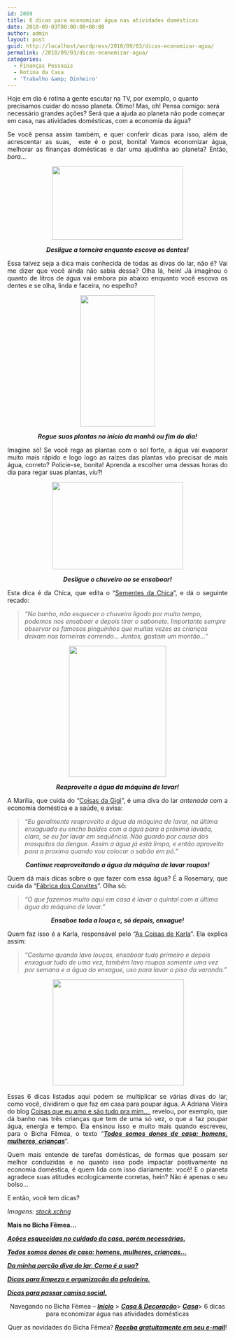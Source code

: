 ```yaml
---
id: 2869
title: 6 dicas para economizar água nas atividades domésticas
date: 2010-09-03T00:00:00+00:00
author: admin
layout: post
guid: http://localhost/wordpress/2010/09/03/dicas-economizar-agua/
permalink: /2010/09/03/dicas-economizar-agua/
categories:
  - Finanças Pessoais
  - Rotina da Casa
  - 'Trabalho &amp; Dinheiro'
---
```

Hoje em dia é rotina a gente escutar na TV, por exemplo, o quanto precisamos cuidar do nosso planeta. Ótimo! Mas, oh! Pensa comigo: será necessário grandes ações? Será que a ajuda ao planeta não pode começar em casa, nas atividades domésticas, com a economia da água?

<p style="text-align: justify;">
  Se você pensa assim também, e quer conferir dicas para isso, além de acrescentar as suas,  este é o post, bonita! Vamos economizar água, melhorar as finanças domésticas e dar uma ajudinha ao planeta? Então, <em>bora</em>…
</p>

<!--more-->

<p style="text-align: center;">
  <strong><em><a href="http://www.trololodemulher.com.br/blog/wp-content/uploads/2010/08/escova-de-dente.jpg"><img class="size-medium wp-image-5119 aligncenter" title="escova de dente" src="http://www.trololodemulher.com.br/blog/wp-content/uploads/2010/08/escova-de-dente-300x168.jpg" alt="" width="300" height="168" /></a></em></strong>
</p>

<p style="text-align: center;">
  <strong><em>Desligue a torneira enquanto escova os dentes!</em></strong>
</p>

<p style="text-align: justify;">
  Essa talvez seja a dica mais conhecida de todas as divas do lar, não é? Vai me dizer que você ainda não sabia dessa? Olha lá, hein! Já imaginou o quanto de litros de água vai embora pia abaixo enquanto você escova os dentes e se olha, linda e faceira, no espelho?
</p>

<p style="text-align: center;">
  <strong><em><a href="http://www.trololodemulher.com.br/blog/wp-content/uploads/2010/08/garrafa-spray.jpg"><img class="size-medium wp-image-5121 aligncenter" title="garrafa spray" src="http://www.trololodemulher.com.br/blog/wp-content/uploads/2010/08/garrafa-spray-171x300.jpg" alt="" width="171" height="300" /></a></em></strong>
</p>

<p style="text-align: center;">
  <strong><em>Regue suas plantas no início da manhã ou fim do dia!</em></strong>
</p>

<p style="text-align: justify;">
  Imagine só! Se você rega as plantas com o sol forte, a água vai evaporar muito mais rápido e logo logo as raízes das plantas vão precisar de mais água, correto? Policie-se, bonita! Aprenda a escolher uma dessas horas do dia para regar suas plantas, <em>viu</em>?!
</p>

<p style="text-align: center;">
  <strong><em><a href="http://www.trololodemulher.com.br/blog/wp-content/uploads/2010/08/esponja-de-banho.jpg"><img class="size-medium wp-image-5120 aligncenter" title="esponja de banho" src="http://www.trololodemulher.com.br/blog/wp-content/uploads/2010/08/esponja-de-banho-300x200.jpg" alt="" width="300" height="200" /></a></em></strong>
</p>

<p style="text-align: center;">
  <strong><em>Desligue o chuveiro ao se ensaboar!</em></strong>
</p>

<p style="text-align: justify;">
  Esta dica é da Chica, que edita o “<a href="http://sementesdiarias.blogspot.com/" target="_blank">Sementes da Chica</a>”, e dá o seguinte recado:
</p>

> _“No banho, não esquecer o chuveiro ligado por muito tempo, podemos nos ensaboar e depois tirar o sabonete. Importante sempre observar os famosos pinguinhos que muitas vezes as crianças deixam nas torneiras correndo&#8230; Juntos, gastam um montão…”_

<p style="text-align: center;">
  <strong><em><a href="http://www.trololodemulher.com.br/blog/wp-content/uploads/2010/08/maquina-de-lavar-roupas.jpg"><img class="size-medium wp-image-5122 aligncenter" title="<Digimax S500 / Kenox S500 / Digimax Cyber 530>" src="http://www.trololodemulher.com.br/blog/wp-content/uploads/2010/08/maquina-de-lavar-roupas-222x300.jpg" alt="" width="222" height="300" /></a></em></strong>
</p>

<p style="text-align: center;">
  <strong><em>Reaproveite a água da máquina de lavar!</em></strong>
</p>

<p style="text-align: justify;">
  A Marília, que cuida do “<a href="http://coisas-da-gigi.blogspot.com/" target="_blank">Coisas da Gigi</a>”, é uma diva do lar <em>antenada</em> com a economia doméstica e a saúde, e avisa:
</p>

> _“Eu geralmente reaproveito a água da máquina de lavar, na última enxaguada eu encho baldes com a água para a próxima lavada, claro, se eu for lavar em sequência. Não guardo por causa dos mosquitos da dengue. Assim a água já está limpa, e então aproveito para a proxima quando vou colocar o sabão em pó.”_

<p style="text-align: center;">
  <strong><em>Continue reaproveitando a água da máquina de lavar roupas!</em></strong>
</p>

<p style="text-align: justify;">
  Quem dá mais dicas sobre o que fazer com essa água? É a Rosemary, que cuida da “<a href="http://www.fabricadosconvites.blogspot.com/" target="_blank">Fábrica dos Convites</a>”. Olha só:
</p>

> _“O que fazemos muito aqui em casa é lavar o quintal com a última água da máquina de lavar.”_

<p style="text-align: center;">
  <strong><em>Ensaboe toda a louça e, só depois, enxague!</em></strong>
</p>

<p style="text-align: justify;">
  Quem faz isso é a Karla, responsável pelo “<a href="http://karla-ascoisasdekarla.blogspot.com/" target="_blank">As Coisas de Karla</a>”. Ela explica assim:
</p>

> _“Costumo quando lavo louças, ensaboar tudo primeiro e depois enxaguar tudo de uma vez, também lavo roupas somente uma vez por semana e a água do enxague, uso para lavar o piso da varanda.”_

<p style="text-align: center;">
   <a href="http://www.trololodemulher.com.br/blog/wp-content/uploads/2010/08/agua-planeta-terra.jpg"><img class="size-medium wp-image-5129 aligncenter" title="image description" src="http://www.trololodemulher.com.br/blog/wp-content/uploads/2010/08/agua-planeta-terra-300x242.jpg" alt="" width="300" height="242" /></a>
</p>

<p style="text-align: justify;">
  Essas 6 dicas listadas aqui podem se multiplicar se várias divas do lar, como você, dividirem o que faz em casa para poupar água. A Adriana Vieira do blog <a href="http://coisasqueeuamoetc.blogspot.com/" target="_blank">Coisas que eu amo e são tudo pra mim&#8230; </a> revelou, por exemplo, que dá banho nas três crianças que tem de uma só vez, o que a faz poupar água, energia e tempo. Ela ensinou isso e muito mais quando escreveu, para o Bicha Fêmea, o texto “<strong><em><a href="http://www.trololodemulher.com.br/2010/07/26/dicas-domesticas-evitar-gastos/">Todos somos donos de casa: homens, mulheres, crianças</a></em></strong>”.
</p>

<p style="text-align: justify;">
  Quem mais entende de tarefas domésticas, de formas que possam ser melhor conduzidas e no quanto isso pode impactar postivamente na economia doméstica, é quem lida com isso diariamente: você! E o planeta agradece suas atitudes ecologicamente corretas, hein? Não é apenas o seu bolso…
</p>

<p style="text-align: justify;">
  E então, você tem dicas?
</p>

_Imagens:_ <a href="http://www.sxc.hu/" target="_blank"><em>stock.xchng</em></a>

**Mais no Bicha Fêmea…**

**_[Ações esquecidas no cuidado da casa, porém necessárias.](http://www.trololodemulher.com.br/2010/08/20/cuidado-da-casa/)_**

**_[Todos somos donos de casa: homens, mulheres, crianças…](http://www.trololodemulher.com.br/2010/07/26/dicas-domesticas-evitar-gastos/)_**

**_[Da minha porção diva do lar. Como é a sua?](http://www.trololodemulher.com.br/2010/02/04/dicas-tarefas-domesticas/)_**

**_[Dicas para limpeza e organização da geladeira.](http://www.trololodemulher.com.br/2009/04/21/limpeza-organizacao-geladeira/)_**

**_[Dicas para passar camisa social.](http://www.trololodemulher.com.br/2008/11/25/dicas-passar-camisa-social/)_**

<p style="text-align: center;">
  Navegando no Bicha Fêmea – <strong><em><a href="http://www.trololodemulher.com.br/">Início</a></em></strong> > <a href="http://www.trololodemulher.com.br/casaedecoracao/"><strong><em>Casa & Decoração</em></strong></a>> <a href="http://www.trololodemulher.com.br/category/casa-cuidados-limpeza/"><strong><em>Casa</em></strong></a>> 6 dicas para economizar água nas atividades domésticas
</p>

<p style="text-align: center;">
  Quer as novidades do Bicha Fêmea? <strong><em><a href="http://feedburner.google.com/fb/a/mailverify?uri=blogbichafemea&loc=pt_BR">Receba gratuitamente em seu e-mail</a></em></strong>!
</p>